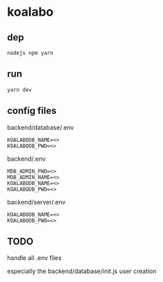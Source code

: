 # koalabo

## dep

```
nodejs npm yarn
```

## run

```
yarn dev
```

## config files

backend/database/.env

```
KOALABODB_NAME=<>
KOALABODB_PWD=<>
```

backend/.env

```
MDB_ADMIN_PWD=<>
MDB_ADMIN_NAME=<>
KOALABODB_NAME=<>
KOALABODB_PWD=<>
```

backend/server/.env

```
KOALABODB_NAME=<>
KOALABODB_PWD=<>
```

## TODO

handle all .env files

especially the backend/database/init.js user creation
